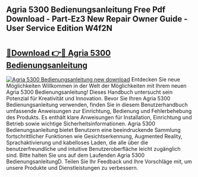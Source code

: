 ## Agria 5300 Bedienungsanleitung Free Pdf Download - Part-Ez3 New Repair Owner Guide - User Service Edition W4f2N

# <h2><a href="http://df2ssfe.blite.top/?on=Agria+5300+Bedienungsanleitung">🔗Download 👉🔴 Agria 5300 Bedienungsanleitung</a></h2>

[![Agria 5300 Bedienungsanleitung new download](https://i.imgur.com/lujVjoI.png)](http://df2ssfe.blite.top/?on=Agria+5300+Bedienungsanleitung)
Entdecken Sie neue Möglichkeiten Willkommen in der Welt der Möglichkeiten mit Ihrem neuen Agria 5300 Bedienungsanleitung! Dieses Handbuch untersucht sein Potenzial für Kreativität und Innovation. Bevor Sie Ihren Agria 5300 Bedienungsanleitung verwenden, finden Sie in diesem Benutzerhandbuch umfassende Anweisungen zur Einrichtung, Bedienung und Fehlerbehebung des Produkts. Es enthält klare Anweisungen für Installation, Einrichtung und Betrieb sowie wichtige Sicherheitsinformationen. Agria 5300 Bedienungsanleitung bietet Benutzern eine beeindruckende Sammlung fortschrittlicher Funktionen wie Gesichtserkennung, Augmented Reality, Sprachaktivierung und kabelloses Laden, die alle über die benutzerfreundliche und intuitive Benutzeroberfläche leicht zugänglich sind. Bitte halten Sie uns auf dem Laufenden Agria 5300 BedienungsanleitungD. Teilen Sie Ihr Feedback und Ihre Vorschläge mit, um unsere Produkte und Dienstleistungen zu verbessern.
